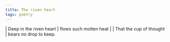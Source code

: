 ```yaml
---
title: The riven heart
tags: poetry
---
```


| Deep in the riven heart
| flows such molten heat
|
| That the cup of thought
| bears no drop to keep.
